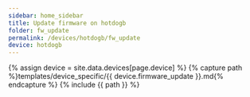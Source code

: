 ```yaml
---
sidebar: home_sidebar
title: Update firmware on hotdogb
folder: fw_update
permalink: /devices/hotdogb/fw_update
device: hotdogb
---
```

{% assign device = site.data.devices[page.device] %}
{% capture path %}templates/device_specific/{{ device.firmware_update }}.md{% endcapture %}
{% include {{ path }} %}
